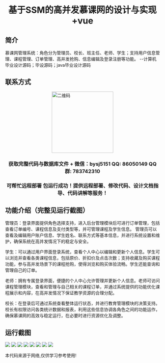 <p><h1 align="center">基于SSM的高并发慕课网的设计与实现+vue</h1></p>

## 简介
慕课网管理系统：角色分为管理员、校长、班主任、老师、学生；支持用户信息管理、课程管理、订单管理、高并发抢购、信息编辑及登录注册等功能。    --计算机毕业设计源码；毕设源码；java毕业设计源码


## 联系方式
<img src="https://bs-1329754181.cos.ap-shanghai.myqcloud.com/wx.jpg" alt="二维码" style="display: block; margin: 0 auto;" width="200px">
<p><h3 align="center">获取完整代码与数据库文件 + 微信：bysj5151 QQ: 86050149 QQ群: 783742310</h3></p>
<p><h3 align="center">可帮忙远程部署 包运行成功！提供远程部署、修改代码、设计文档指导、代码讲解等服务！</h3></p>

## 功能介绍（完整见运行截图）
管理员：登录界面提供角色选择支持，进入后台管理模块后可进行订单管理，包括查看订单编号、课程信息及支付类型等，并可管理课程及学生信息。 管理员可以查看及编辑用户账户信息、学生姓名、联系方式等基本信息，并进行系统设置和维护，确保系统在高并发情况下的稳定与安全。

学生：可以通过用户界面登录系统，查看个人中心以编辑和更新个人信息。学生可以浏览并查看各类课程信息，包括原价、折扣价及点击次数；支持收藏及购买课程功能，参与高并发场景下的课程抢购，使得浏览和购买体验流畅。学生还能查询和管理自己的订单。

老师：拥有专属登录界面，便捷的个人中心允许管理并更新个人信息。老师可访问课程管理模块，查看和管理与自己相关的课程订单，并通过系统提供的功能优化课程展示和内容，在高并发情况下保证教学资源的合理分配。

校长：在登录后可通过系统查看整体运行状态，并进行教育管理模块的决策支持。校长有权限访问各类统计数据和报表，利用这些信息协调各角色之间的功能运作，确保慕课网的高效与稳定运行，在必要时进行资源优化及调整。


## 运行截图
![](https://bs-1329754181.cos.ap-shanghai.myqcloud.com/ssm/HighConcurrencyMOOC/img/001.jpg)
![](https://bs-1329754181.cos.ap-shanghai.myqcloud.com/ssm/HighConcurrencyMOOC/img/002.jpg)
![](https://bs-1329754181.cos.ap-shanghai.myqcloud.com/ssm/HighConcurrencyMOOC/img/003.jpg)
![](https://bs-1329754181.cos.ap-shanghai.myqcloud.com/ssm/HighConcurrencyMOOC/img/004.jpg)
![](https://bs-1329754181.cos.ap-shanghai.myqcloud.com/ssm/HighConcurrencyMOOC/img/005.jpg)
![](https://bs-1329754181.cos.ap-shanghai.myqcloud.com/ssm/HighConcurrencyMOOC/img/006.jpg)
![](https://bs-1329754181.cos.ap-shanghai.myqcloud.com/ssm/HighConcurrencyMOOC/img/007.jpg)
![](https://bs-1329754181.cos.ap-shanghai.myqcloud.com/ssm/HighConcurrencyMOOC/img/008.jpg)

<p>本代码来源于网络,仅供学习参考使用!</p>
